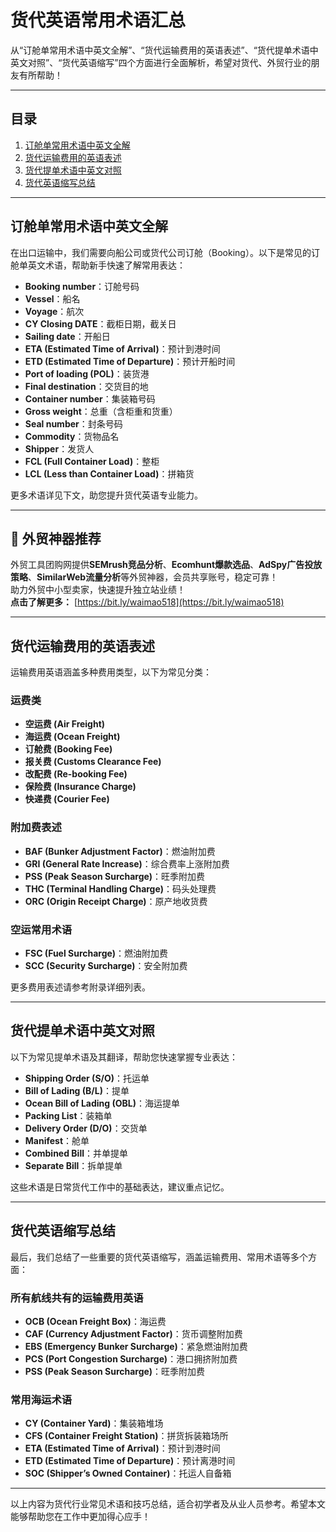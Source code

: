 # 货代英语常用术语汇总

从“订舱单常用术语中英文全解”、“货代运输费用的英语表述”、“货代提单术语中英文对照”、“货代英语缩写”四个方面进行全面解析，希望对货代、外贸行业的朋友有所帮助！

---

## 目录
1. [订舱单常用术语中英文全解](#订舱单常用术语中英文全解)
2. [货代运输费用的英语表述](#货代运输费用的英语表述)
3. [货代提单术语中英文对照](#货代提单术语中英文对照)
4. [货代英语缩写总结](#货代英语缩写总结)

---

## 订舱单常用术语中英文全解

在出口运输中，我们需要向船公司或货代公司订舱（Booking）。以下是常见的订舱单英文术语，帮助新手快速了解常用表达：

- **Booking number**：订舱号码  
- **Vessel**：船名  
- **Voyage**：航次  
- **CY Closing DATE**：截柜日期，截关日  
- **Sailing date**：开船日  
- **ETA (Estimated Time of Arrival)**：预计到港时间  
- **ETD (Estimated Time of Departure)**：预计开船时间  
- **Port of loading (POL)**：装货港  
- **Final destination**：交货目的地  
- **Container number**：集装箱号码  
- **Gross weight**：总重（含柜重和货重）  
- **Seal number**：封条号码  
- **Commodity**：货物品名  
- **Shipper**：发货人  
- **FCL (Full Container Load)**：整柜  
- **LCL (Less than Container Load)**：拼箱货  

更多术语详见下文，助您提升货代英语专业能力。

---

## 🚀 **外贸神器推荐**
外贸工具团购网提供**SEMrush竞品分析**、**Ecomhunt爆款选品**、**AdSpy广告投放策略**、**SimilarWeb流量分析**等外贸神器，会员共享账号，稳定可靠！  
助力外贸中小型卖家，快速提升独立站业绩！  
**点击了解更多：** [https://bit.ly/waimao518](https://bit.ly/waimao518)

---

## 货代运输费用的英语表述

运输费用英语涵盖多种费用类型，以下为常见分类：

### 运费类
- **空运费 (Air Freight)**  
- **海运费 (Ocean Freight)**  
- **订舱费 (Booking Fee)**  
- **报关费 (Customs Clearance Fee)**  
- **改配费 (Re-booking Fee)**  
- **保险费 (Insurance Charge)**  
- **快递费 (Courier Fee)**  

### 附加费表述
- **BAF (Bunker Adjustment Factor)**：燃油附加费  
- **GRI (General Rate Increase)**：综合费率上涨附加费  
- **PSS (Peak Season Surcharge)**：旺季附加费  
- **THC (Terminal Handling Charge)**：码头处理费  
- **ORC (Origin Receipt Charge)**：原产地收货费  

### 空运常用术语
- **FSC (Fuel Surcharge)**：燃油附加费  
- **SCC (Security Surcharge)**：安全附加费  

更多费用表述请参考附录详细列表。

---

## 货代提单术语中英文对照

以下为常见提单术语及其翻译，帮助您快速掌握专业表达：

- **Shipping Order (S/O)**：托运单  
- **Bill of Lading (B/L)**：提单  
- **Ocean Bill of Lading (OBL)**：海运提单  
- **Packing List**：装箱单  
- **Delivery Order (D/O)**：交货单  
- **Manifest**：舱单  
- **Combined Bill**：并单提单  
- **Separate Bill**：拆单提单  

这些术语是日常货代工作中的基础表达，建议重点记忆。

---

## 货代英语缩写总结

最后，我们总结了一些重要的货代英语缩写，涵盖运输费用、常用术语等多个方面：

### 所有航线共有的运输费用英语
- **OCB (Ocean Freight Box)**：海运费  
- **CAF (Currency Adjustment Factor)**：货币调整附加费  
- **EBS (Emergency Bunker Surcharge)**：紧急燃油附加费  
- **PCS (Port Congestion Surcharge)**：港口拥挤附加费  
- **PSS (Peak Season Surcharge)**：旺季附加费  

### 常用海运术语
- **CY (Container Yard)**：集装箱堆场  
- **CFS (Container Freight Station)**：拼货拆装箱场所  
- **ETA (Estimated Time of Arrival)**：预计到港时间  
- **ETD (Estimated Time of Departure)**：预计离港时间  
- **SOC (Shipper’s Owned Container)**：托运人自备箱  

---

以上内容为货代行业常见术语和技巧总结，适合初学者及从业人员参考。希望本文能够帮助您在工作中更加得心应手！
